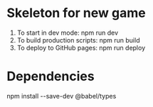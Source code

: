 # Skeleton for new game
1. To start in dev mode:
   npm run dev
2. To build production scripts:
   npm run build
3. To deploy to GitHub pages:
   npm run deploy

# Dependencies
npm install --save-dev @babel/types

